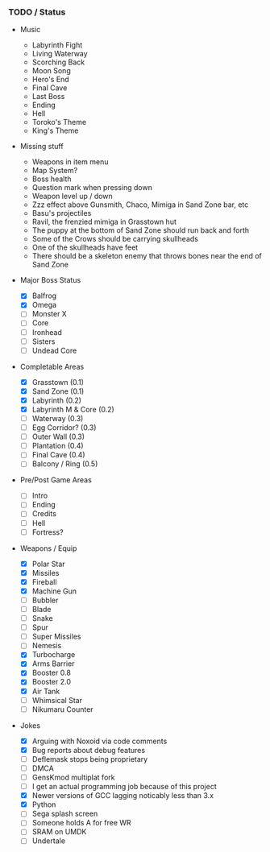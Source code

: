 ### TODO / Status

- Music
  - Labyrinth Fight
  - Living Waterway
  - Scorching Back
  - Moon Song
  - Hero's End
  - Final Cave
  - Last Boss
  - Ending
  - Hell
  - Toroko's Theme
  - King's Theme

- Missing stuff
  - Weapons in item menu
  - Map System?
  - Boss health
  - Question mark when pressing down
  - Weapon level up / down
  - Zzz effect above Gunsmith, Chaco, Mimiga in Sand Zone bar, etc
  - Basu's projectiles
  - Ravil, the frenzied mimiga in Grasstown hut
  - The puppy at the bottom of Sand Zone should run back and forth
  - Some of the Crows should be carrying skullheads
  - One of the skullheads have feet
  - There should be a skeleton enemy that throws bones near the end of Sand Zone
  
- Major Boss Status
  - [x] Balfrog
  - [x] Omega
  - [ ] Monster X
  - [ ] Core
  - [ ] Ironhead
  - [ ] Sisters
  - [ ] Undead Core
  
- Completable Areas
  - [x] Grasstown (0.1)
  - [x] Sand Zone (0.1)
  - [x] Labyrinth (0.2)
  - [x] Labyrinth M & Core (0.2)
  - [ ] Waterway (0.3)
  - [ ] Egg Corridor? (0.3)
  - [ ] Outer Wall (0.3)
  - [ ] Plantation (0.4)
  - [ ] Final Cave (0.4)
  - [ ] Balcony / Ring (0.5)
  
- Pre/Post Game Areas
  - [ ] Intro
  - [ ] Ending
  - [ ] Credits
  - [ ] Hell
  - [ ] Fortress?

- Weapons / Equip
  - [x] Polar Star
  - [x] Missiles
  - [x] Fireball
  - [x] Machine Gun
  - [ ] Bubbler
  - [ ] Blade
  - [ ] Snake
  - [ ] Spur
  - [ ] Super Missiles
  - [ ] Nemesis
  - [x] Turbocharge
  - [x] Arms Barrier
  - [x] Booster 0.8
  - [x] Booster 2.0
  - [x] Air Tank
  - [ ] Whimsical Star
  - [ ] Nikumaru Counter

- Jokes
  - [x] Arguing with Noxoid via code comments
  - [x] Bug reports about debug features
  - [ ] Deflemask stops being proprietary
  - [ ] DMCA
  - [ ] GensKmod multiplat fork
  - [ ] I get an actual programming job because of this project
  - [x] Newer versions of GCC lagging noticably less than 3.x
  - [x] Python
  - [ ] Sega splash screen
  - [ ] Someone holds A for free WR
  - [ ] SRAM on UMDK
  - [ ] Undertale
